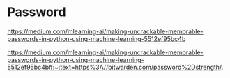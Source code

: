 # Password


https://medium.com/mlearning-ai/making-uncrackable-memorable-passwords-in-python-using-machine-learning-5512ef95bc4b

https://medium.com/mlearning-ai/making-uncrackable-memorable-passwords-in-python-using-machine-learning-5512ef95bc4b#:~:text=https%3A//bitwarden.com/password%2Dstrength/.


